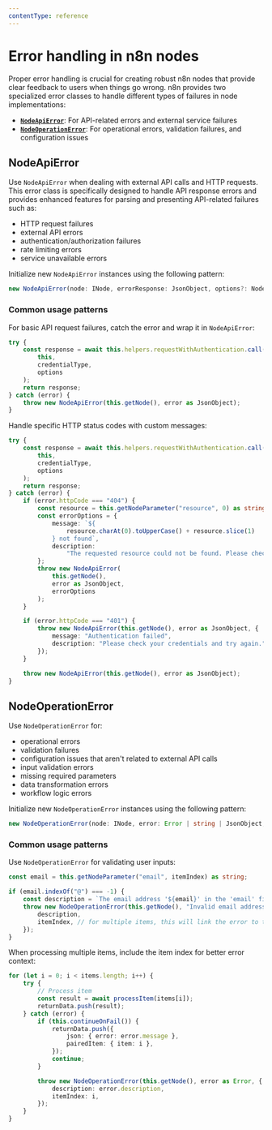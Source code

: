 ```yaml
---
contentType: reference
---
```


# Error handling in n8n nodes

Proper error handling is crucial for creating robust n8n nodes that provide clear feedback to users when things go wrong. n8n provides two specialized error classes to handle different types of failures in node implementations:

- [**`NodeApiError`**](#nodeapierror): For API-related errors and external service failures
- [**`NodeOperationError`**](#nodeoperationerror): For operational errors, validation failures, and configuration issues

## NodeApiError

Use `NodeApiError` when dealing with external API calls and HTTP requests. This error class is specifically designed to handle API response errors and provides enhanced features for parsing and presenting API-related failures such as:

 * HTTP request failures
 * external API errors
 * authentication/authorization failures
 * rate limiting errors
 * service unavailable errors
 
Initialize new `NodeApiError` instances using the following pattern:

```typescript
new NodeApiError(node: INode, errorResponse: JsonObject, options?: NodeApiErrorOptions)
```

### Common usage patterns

For basic API request failures, catch the error and wrap it in `NodeApiError`:

```typescript
try {
	const response = await this.helpers.requestWithAuthentication.call(
		this,
		credentialType,
		options
	);
	return response;
} catch (error) {
	throw new NodeApiError(this.getNode(), error as JsonObject);
}
```

Handle specific HTTP status codes with custom messages:

```typescript
try {
	const response = await this.helpers.requestWithAuthentication.call(
		this,
		credentialType,
		options
	);
	return response;
} catch (error) {
	if (error.httpCode === "404") {
		const resource = this.getNodeParameter("resource", 0) as string;
		const errorOptions = {
			message: `${
				resource.charAt(0).toUpperCase() + resource.slice(1)
			} not found`,
			description:
				"The requested resource could not be found. Please check your input parameters.",
		};
		throw new NodeApiError(
			this.getNode(),
			error as JsonObject,
			errorOptions
		);
	}

	if (error.httpCode === "401") {
		throw new NodeApiError(this.getNode(), error as JsonObject, {
			message: "Authentication failed",
			description: "Please check your credentials and try again.",
		});
	}

	throw new NodeApiError(this.getNode(), error as JsonObject);
}
```

## NodeOperationError

Use `NodeOperationError` for:

 * operational errors
 * validation failures
 * configuration issues that aren't related to external API calls
 * input validation errors
 * missing required parameters
 * data transformation errors
 * workflow logic errors
 
 Initialize new `NodeOperationError` instances using the following pattern:

```typescript
new NodeOperationError(node: INode, error: Error | string | JsonObject, options?: NodeOperationErrorOptions)
```

### Common usage patterns

Use `NodeOperationError` for validating user inputs:

```typescript
const email = this.getNodeParameter("email", itemIndex) as string;

if (email.indexOf("@") === -1) {
	const description = `The email address '${email}' in the 'email' field isn't valid`;
	throw new NodeOperationError(this.getNode(), "Invalid email address", {
		description,
		itemIndex, // for multiple items, this will link the error to the specific item
	});
}
```

When processing multiple items, include the item index for better error context:

```typescript
for (let i = 0; i < items.length; i++) {
	try {
		// Process item
		const result = await processItem(items[i]);
		returnData.push(result);
	} catch (error) {
		if (this.continueOnFail()) {
			returnData.push({
				json: { error: error.message },
				pairedItem: { item: i },
			});
			continue;
		}

		throw new NodeOperationError(this.getNode(), error as Error, {
			description: error.description,
			itemIndex: i,
		});
	}
}
```
